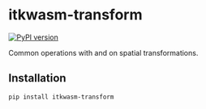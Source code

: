 # itkwasm-transform

[![PyPI version](https://badge.fury.io/py/itkwasm-transform.svg)](https://badge.fury.io/py/itkwasm-transform)

Common operations with and on spatial transformations.

## Installation

```sh
pip install itkwasm-transform
```
